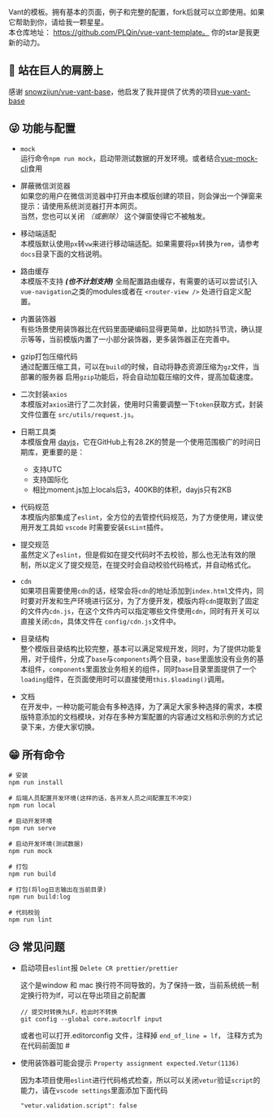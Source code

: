 
Vant的模板。拥有基本的页面，例子和完整的配置，fork后就可以立即使用。如果它帮助到你，请给我一颗星星。  
本仓库地址： https://github.com/PLQin/vue-vant-template。
你的star是我更新的动力。

## 💋 站在巨人的肩膀上

感谢 [snowzijun/vue-vant-base](https://github.com/snowzijun/vue-vant-base)，他启发了我并提供了优秀的项目[vue-vant-base](https://github.com/snowzijun/vue-vant-base) 

## 😜 功能与配置

- `mock`  
  运行命令`npm run mock`，启动带测试数据的开发环境。或者结合[vue-mock-cli](https://github.com/PLQin/vue-mock-cli)食用

- 屏蔽微信浏览器  
  如果您的用户在微信浏览器中打开由本模版创建的项目，则会弹出一个弹窗来提示：请使用系统浏览器打开本网页。  
  当然，您也可以关闭 *（或删除）* 这个弹窗使得它不被触发。

- 移动端适配  
  本模版默认使用`px`转`vw`来进行移动端适配。如果需要将`px`转换为`rem`，请参考`docs`目录下面的文档说明。

- 路由缓存    
  本模版不支持 ***(也不计划支持)*** 全局配置路由缓存，有需要的话可以尝试引入`vue-navigation`之类的modules或者在 `<router-view />` 处进行自定义配置。

- 内置装饰器  
  有些场景使用装饰器比在代码里面硬编码显得更简单，比如防抖节流，确认提示等等，当前模版内置了一小部分装饰器，更多装饰器正在完善中。

- gzip打包压缩代码  
  通过配置压缩工具，可以在`build`的时候，自动将静态资源压缩为`gz`文件，当部署的服务器 启用`gzip`功能后，将会自动加载压缩的文件，提高加载速度。

- 二次封装`axios`  
  本模版对`axios`进行了二次封装，使用时只需要调整一下`token`获取方式，封装文件位置在 `src/utils/request.js`。

- 日期工具类  
  本模版食用 [dayjs](https://github.com/xx45/dayjs)，它在GitHub上有28.2K的赞是一个使用范围极广的时间日期库，更重要的是：
  - 支持UTC
  - 支持国际化  
  - 相比moment.js加上locals后3，400KB的体积，dayjs只有2KB  

- 代码规范  
  本模版内部集成了`eslint`，全方位的去管控代码规范，为了方便使用，建议使用开发工具如 `vscode` 时需要安装`EsLint`插件。

- 提交规范  
  虽然定义了`eslint`，但是假如在提交代码时不去校验，那么也无法有效的限制，所以定义了提交规范，在提交时会自动校验代码格式，并自动格式化。

- `cdn`  
  如果项目需要使用`cdn`的话，经常会将`cdn`的地址添加到`index.html`文件内，同时要对开发和生产环境进行区分，为了方便开发，模版内将`cdn`提取到了固定的文件内`cdn.js`，在这个文件内可以指定哪些文件使用`cdn`，同时有开关可以直接关闭`cdn`，具体文件在 `config/cdn.js`文件中。

- 目录结构  
  整个模版目录结构比较完整，基本可以满足常规开发，同时，为了提供功能复用，对于组件，分成了`base`与`components`两个目录，`base`里面放没有业务的基本组件，`components`里面放业务相关的组件，同时`base`目录里面提供了一个`loading`组件，在页面使用时可以直接使用`this.$loading()`调用。

- 文档  
  在开发中，一种功能可能会有多种选择，为了满足大家多种选择的需求，本模版特意添加的文档模块，对存在多种方案配置的内容通过文档和示例的方式记录下来，方便大家切换。


## 😁 所有命令

```shell
# 安装
npm run install

# 后端人员配置开发环境(这样的话，各开发人员之间配置互不冲突)
npm run local

# 启动开发环境
npm run serve

# 启动开发环境(测试数据)
npm run mock

# 打包
npm run build

# 打包(将log日志输出在当前目录)
npm run build:log

# 代码校验
npm run lint
```

## 😥 常见问题

- 启动项目`eslint`报 `Delete CR prettier/prettier`  

  这个是window 和 mac 换行符不同导致的，为了保持一致，当前系统统一制定换行符为lf，可以在导出项目之前配置

  ```shell
  // 提交时转换为LF，检出时不转换
  git config --global core.autocrlf input
  ```

  或者也可以打开.editorconfig 文件，注释掉  `end_of_line = lf`， 注释方式为在代码前面加 #  

- 使用装饰器可能会提示 `Property assignment expected.Vetur(1136)`  

  因为本项目使用`eslint`进行代码格式检查，所以可以关闭`vetur`验证`script`的能力，请在`vscode settings`里面添加下面代码
  ```shell
  "vetur.validation.script": false
  ```
